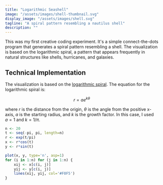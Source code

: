 ```yaml
---
title: "Logarithmic Seashell"
image: "/assets/images/shell-thumbnail.svg"
display_image: "/assets/images/shell.svg"
tagline: "A spiral pattern resembling a nautilus shell"
description: ""
---
```


This was my first creative coding experiment. It's a simple connect-the-dots program that generates a spiral pattern resembling a shell. The visualization is based on the logarithmic spiral, a pattern that appears frequently in natural structures like shells, hurricanes, and galaxies.

## Technical Implementation

The visualization is based on the <a href="https://en.wikipedia.org/wiki/Logarithmic_spiral" target="_blank">logarithmic spiral</a>. The equation for the logarithmic spiral is:

$$ r = a e^{k\theta} $$

where $r$ is the distance from the origin, $\theta$ is the angle from the positive x-axis, $a$ is the starting radius, and $k$ is the growth factor. In this case, I used $a = 1$ and $k = 1/\pi$.



```r
n <- 20
t <- seq(-pi, pi, length=n)
r <- exp(t/pi)
x <- r*cos(t)
y <- r*sin(t)

plot(x, y, type='n', asp=1) 
for (i in 1:n) for (j in 1:n) {
    xij <- x[c(i, j)]
    yij <- y[c(i, j)]
    lines(xij, yij, col='#F0F5')
}
```

